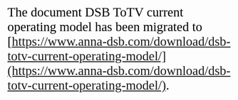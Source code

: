  <span style="color: black; font-family: Calibri; font-size: 29;">The document DSB ToTV current operating model has been migrated to [https://www.anna-dsb.com/download/dsb-totv-current-operating-model/](https://www.anna-dsb.com/download/dsb-totv-current-operating-model/). </span>
